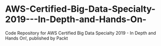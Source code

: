 # AWS-Certified-Big-Data-Specialty-2019---In-Depth-and-Hands-On-
Code Repository for AWS Certified Big Data Specialty 2019 - In Depth and Hands On!, published by Packt
